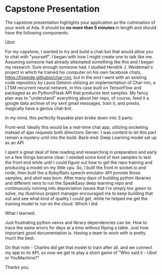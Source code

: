 # Capstone Presentation
The capstone presentation highlights your application as the culmination of your work at Ada.
It should be __no more than 5 minutes__ in length and should have the following components:

Ubot

For my capstone, I wanted to try and build a chat-bot that would allow you to chat with "yourself". I began with how I might create one to talk like me.  Assuming someone had already attempted something like this and I began my research. Sure enough someone had. I studied Hendrik J. Weideman's project in which he trained his computer on his own facebook chats, https://hjweide.githubio/char-rnn, but in the end I went with an existing code repository by Laura Gelston utilizing an implementation of Char-rnn, a LTSM recurrent neural network, in this case built on TensorFlow and packaged as an Python/Flask API that produces text samples. My fancy plan was to "understand" everything about her repo, of course, feed it a google data archive of my sent gmail messages, train it, and presto, magically have a genius chat-bot. 

In my mind, this perfectly feasable plan broke down into 3 parts:

Front-end: Ideally this would be a real-time chat app, utilizing socketing instead of ajax requests both directions
Server: I was content to let this part remain a mystery until into the build.
Back-end: Deep Learning model set up as an API

I spent a great deal of time reading and researching in preparation and early on a few things became clear:
I needed some kind of text samples to test the front end while until I could figure out how to get the repo training and producing a model on my little cpu. So, I built the front in socket.io and node, then built the a Ruby/Rails speech emulator API provide those samples, and ubot was born.
After many days of building python libraries and different vens to run the SpeakEasy deep learning repo and continuously running into depreciation issues that I'm simply too green to solve, my illustrious project manager encouraged me to keep building that out and see what kind of quality I could get, while he helped me get the training model to run on the cloud. Which I did.

What I learned:

Just frustrating python venvs and library dependencies can be.
How to trace the same errors for days at a time without fliping a table.
Just how important good documentation is.
Having a team to work with is pretty much the best.

On that note - Charles did get that model to train after all, and we connect my app to its API, so now we get to play a short game of "Who said it - Ubot or YouMachine?"

Thanks you.





